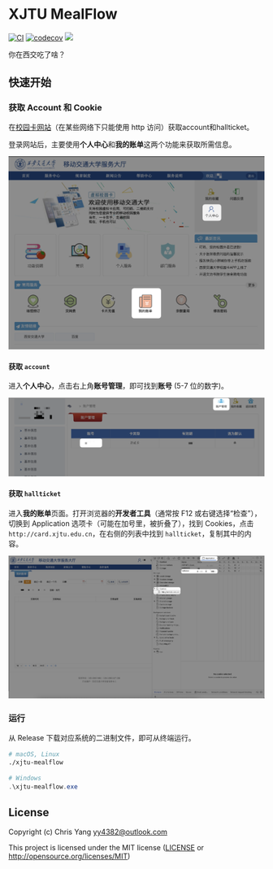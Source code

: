 # XJTU MealFlow

[![CI](https://github.com/yy4382/XJTU-MealFlow/actions/workflows/ci.yml/badge.svg)](https://github.com/yy4382/XJTU-MealFlow/actions/workflows/ci.yml) [![codecov](https://codecov.io/gh/yy4382/XJTU-MealFlow/graph/badge.svg?token=S3RCT5RFAW)](https://codecov.io/gh/yy4382/XJTU-MealFlow) [![](https://tokei.rs/b1/github/yy4382/XJTU-MealFlow)](https://github.com/XAMPPRocky/tokei)

你在西交吃了啥？

## 快速开始

### 获取 Account 和 Cookie

在[校园卡网站](http://card.xjtu.edu.cn)（在某些网络下只能使用 http 访问）获取account和hallticket。

登录网站后，主要使用**个人中心**和**我的账单**这两个功能来获取所需信息。

![home](docs/images/web-home.png)

#### 获取 `account`
进入**个人中心**，点击右上角**账号管理**，即可找到**账号** (5-7 位的数字)。

![alt text](docs/images/account.png)

#### 获取 `hallticket`
进入**我的账单**页面。打开浏览器的**开发者工具**（通常按 F12 或右键选择“检查”），切换到 Application 选项卡（可能在加号里，被折叠了），找到 Cookies，点击 `http://card.xjtu.edu.cn`，在右侧的列表中找到 `hallticket`，复制其中的内容。

![alt text](docs/images/hallticket.png)

### 运行

从 Release 下载对应系统的二进制文件，即可从终端运行。

```bash
# macOS, Linux
./xjtu-mealflow
```

```powershell
# Windows
.\xjtu-mealflow.exe
```

## License

Copyright (c) Chris Yang <yy4382@outlook.com>

This project is licensed under the MIT license ([LICENSE] or <http://opensource.org/licenses/MIT>)

[LICENSE]: ./LICENSE
